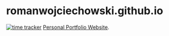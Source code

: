 # romanwojciechowski.github.io
[![time tracker](https://wakatime.com/badge/github/romanwojciechowski/romanwojciechowski.github.io.svg)](https://wakatime.com/badge/github/romanwojciechowski/romanwojciechowski.github.io)
[Personal Portfolio Website](https://romanwojciechowski.xyz).
